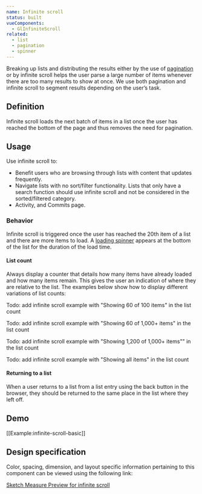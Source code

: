 ```yaml
---
name: Infinite scroll
status: built
vueComponents:
  - GlInfiniteScroll
related:
  - list
  - pagination
  - spinner
---
```


Breaking up lists and distributing the results either by the use of [pagination](/components/pagination) or by infinite scroll helps the user parse a large number of items whenever there are too many results to show at once. We use both pagination and infinite scroll to segment results depending on the user’s task.

## Definition

Infinite scroll loads the next batch of items in a list once the user has reached the bottom of the page and thus removes the need for pagination.

## Usage

Use infinite scroll to:

* Benefit users who are browsing through lists with content that updates frequently.
* Navigate lists with no sort/filter functionality. Lists that only have a search function should use infinite scroll and not be considered in the sorted/filtered category.
* Activity, and Commits page.

### Behavior

Infinite scroll is triggered once the user has reached the 20th item of a list and there are more items to load. A [loading spinner](/components/spinner) appears at the bottom of the list for the duration of the load time.

#### List count

Always display a counter that details how many items have already loaded and how many items remain. This gives the user an indication of where they are relative to the list. The examples below show how to display different variations of list counts:

Todo: add infinite scroll example with "Showing 60 of 100 items" in the list count

Todo: add infinite scroll example with "Showing 60 of 1,000+ items" in the list count

Todo: add infinite scroll example with "Showing 1,200 of 1,000+ items"" in the list count

Todo: add infinite scroll example with "Showing all items" in the list count

#### Returning to a list

When a user returns to a list from a list entry using the back button in the browser, they should be returned to the same place in the list where they left off.

## Demo

[[Example:infinite-scroll-basic]]

## Design specification

Color, spacing, dimension, and layout specific information pertaining to this component can be viewed using the following link:

[Sketch Measure Preview for infinite scroll](https://gitlab-org.gitlab.io/gitlab-design/hosted/andy/ce%23133-Infinite-Scroll-components-spec-previews/)
